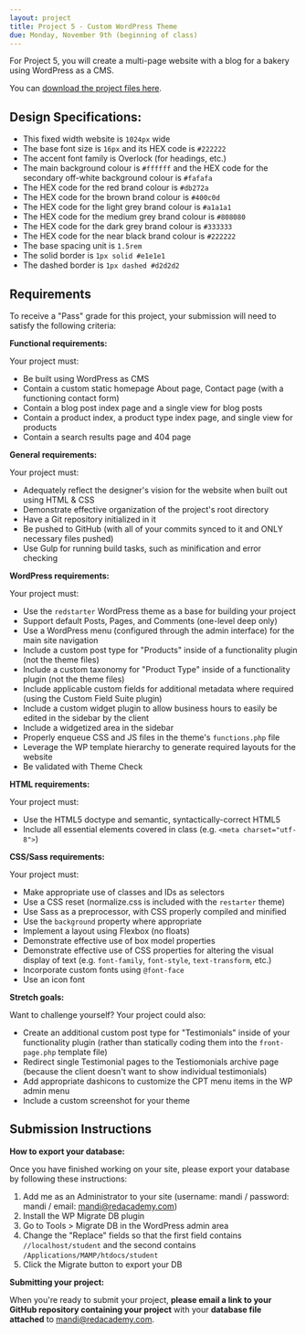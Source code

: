 ```yaml
---
layout: project
title: Project 5 - Custom WordPress Theme
due: Monday, November 9th (beginning of class)
---
```


For Project 5, you will create a multi-page website with a blog for a bakery using WordPress as a CMS.

You can [download the project files here](https://s3-us-west-2.amazonaws.com/red-wdp/project-05.zip).

## Design Specifications:

- This fixed width website is `1024px` wide
- The base font size is `16px` and its HEX code is `#222222`
- The accent font family is Overlock (for headings, etc.)
- The main background colour is `#ffffff` and the HEX code for the secondary off-white background colour is `#fafafa`
- The HEX code for the red brand colour is `#db272a`
- The HEX code for the brown brand colour is `#400c0d`
- The HEX code for the light grey brand colour is `#a1a1a1`
- The HEX code for the medium grey brand colour is `#808080`
- The HEX code for the dark grey brand colour is `#333333`
- The HEX code for the near black brand colour is `#222222`
- The base spacing unit is `1.5rem`
- The solid border is `1px solid #e1e1e1`
- The dashed border is `1px dashed #d2d2d2`

## Requirements

To receive a "Pass" grade for this project, your submission will need to satisfy the following criteria:

**Functional requirements:**

Your project must:

- Be built using WordPress as CMS
- Contain a custom static homepage About page, Contact page (with a functioning contact form)
- Contain a blog post index page and a single view for blog posts
- Contain a product index, a product type index page, and single view for products
- Contain a search results page and 404 page

**General requirements:**

Your project must:

- Adequately reflect the designer's vision for the website when built out using HTML & CSS
- Demonstrate effective organization of the project's root directory
- Have a Git repository initialized in it
- Be pushed to GitHub (with all of your commits synced to it and ONLY necessary files pushed)
- Use Gulp for running build tasks, such as minification and error checking

**WordPress requirements:**

Your project must:

- Use the `redstarter` WordPress theme as a base for building your project
- Support default Posts, Pages, and Comments (one-level deep only)
- Use a WordPress menu (configured through the admin interface) for the main site navigation
- Include a custom post type for "Products" inside of a functionality plugin (not the theme files)
- Include a custom taxonomy for "Product Type" inside of a functionality plugin (not the theme files)
- Include applicable custom fields for additional metadata where required (using the Custom Field Suite plugin)
- Include a custom widget plugin to allow business hours to easily be edited in the sidebar by the client
- Include a widgetized area in the sidebar
- Properly enqueue CSS and JS files in the theme's `functions.php` file
- Leverage the WP template hierarchy to generate required layouts for the website
- Be validated with Theme Check

**HTML requirements:**

Your project must:

- Use the HTML5 doctype and semantic, syntactically-correct HTML5
- Include all essential elements covered in class (e.g. `<meta charset="utf-8">`)

**CSS/Sass requirements:**

Your project must:

- Make appropriate use of classes and IDs as selectors
- Use a CSS reset (normalize.css is included with the `restarter` theme)
- Use Sass as a preprocessor, with CSS properly compiled and minified
- Use the `background` property where appropriate
- Implement a layout using Flexbox (no floats)
- Demonstrate effective use of box model properties
- Demonstrate effective use of CSS properties for altering the visual display of text (e.g. `font-family`, `font-style`, `text-transform`, etc.)
- Incorporate custom fonts using `@font-face`
- Use an icon font

**Stretch goals:**

Want to challenge yourself? Your project could also:

- Create an additional custom post type for "Testimonials" inside of your functionality plugin (rather than statically coding them into the `front-page.php` template file)
- Redirect single Testimonial pages to the Testiomonials archive page (because the client doesn't want to show individual testimonials)
- Add appropriate dashicons to customize the CPT menu items in the WP admin menu
- Include a custom screenshot for your theme

## Submission Instructions

**How to export your database:**

Once you have finished working on your site, please export your database by following these instructions:

1. Add me as an Administrator to your site (username: mandi / password: mandi / email: mandi@redacademy.com)
2. Install the WP Migrate DB plugin
3. Go to Tools > Migrate DB in the WordPress admin area
4. Change the "Replace" fields so that the first field contains `//localhost/student` and the second contains `/Applications/MAMP/htdocs/student`
5. Click the Migrate button to export your DB

**Submitting your project:**

When you're ready to submit your project, **please email a link to your GitHub repository containing your project** with your **database file attached** to [mandi@redacademy.com](mailto:mandi@redacademy.com).
